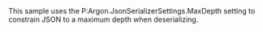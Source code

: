 <?xml version="1.0" encoding="utf-8"?>
<topic id="MaxDepth" revisionNumber="1">
  <developerConceptualDocument xmlns="http://ddue.schemas.microsoft.com/authoring/2003/5" xmlns:xlink="http://www.w3.org/1999/xlink">
    <introduction>
      <para>This sample uses the <codeEntityReference>P:Argon.JsonSerializerSettings.MaxDepth</codeEntityReference> setting to constrain JSON
      to a maximum depth when deserializing.</para>
    </introduction>
    <section>
      <title>Sample</title>
      <content>
        <code lang="cs" source="..\Src\Tests\Documentation\Samples\Serializer\MaxDepth.cs" region="Usage" title="Usage" />
      </content>
    </section>
  </developerConceptualDocument>
</topic>
